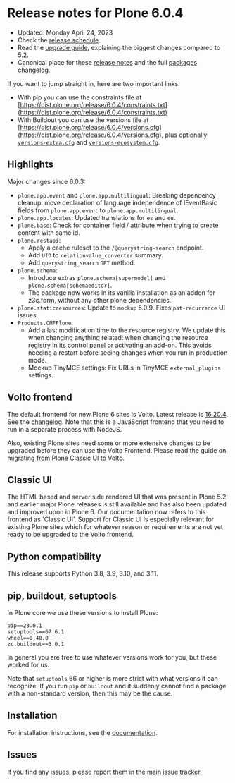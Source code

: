 # Release notes for Plone 6.0.4

* Updated: Monday April 24, 2023
* Check the [release schedule](https://plone.org/download/release-schedule).
* Read the [upgrade guide](https://6.docs.plone.org/upgrade/index.html), explaining the biggest changes compared to 5.2.
* Canonical place for these [release notes](https://dist.plone.org/release/6.0.4/RELEASE-NOTES.md) and the full [packages changelog](https://dist.plone.org/release/6.0.4/changelog.txt).

If you want to jump straight in, here are two important links:

* With pip you can use the constraints file at [https://dist.plone.org/release/6.0.4/constraints.txt](https://dist.plone.org/release/6.0.4/constraints.txt)
* With Buildout you can use the versions file at [https://dist.plone.org/release/6.0.4/versions.cfg](https://dist.plone.org/release/6.0.4/versions.cfg), plus optionally [`versions-extra.cfg`](https://dist.plone.org/release/6.0.4/versions-extra.cfg) and [`versions-ecosystem.cfg`](https://dist.plone.org/release/6.0.4/versions-ecosystem.cfg).


## Highlights

Major changes since 6.0.3:

* `plone.app.event` and `plone.app.multilingual`: Breaking dependency cleanup: move declaration of language independence of IEventBasic fields from `plone.app.event` to `plone.app.multilingual`.
* `plone.app.locales`: Updated translations for `es` and `eu`.
* `plone.base`: Check for container field / attribute when trying to create content with same id.
* `plone.restapi`:
  * Apply a cache ruleset to the `/@querystring-search` endpoint.
  * Add `UID` to `relationvalue_converter` summary.
  * Add `querystring_search` `GET` method.
* `plone.schema`:
  * Introduce extras `plone.schema[supermodel]` and `plone.schema[schemaeditor]`.
  * The package now works in its vanilla installation as an addon for z3c.form, without any other plone dependencies.
* `plone.staticresources`: Update to `mockup` 5.0.9. Fixes `pat-recurrence` UI issues.
* `Products.CMFPlone`:
  * Add a last modification time to the resource registry.
    We update this when changing anything related: when changing the resource registry in its control panel or activating an add-on.
    This avoids needing a restart before seeing changes when you run in production mode.
  * Mockup TinyMCE settings: Fix URLs in TinyMCE `external_plugins` settings.


## Volto frontend

The default frontend for new Plone 6 sites is Volto. Latest release is [16.20.4](https://www.npmjs.com/package/@plone/volto/v/16.20.4).  See the [changelog](https://github.com/plone/volto/blob/16.20.4/CHANGELOG.md).
Note that this is a JavaScript frontend that you need to run in a separate process with NodeJS.

Also, existing Plone sites need some or more extensive changes to be upgraded before they can use the Volto Frontend. Please read the guide on [migrating from Plone Classic UI to Volto](https://6.docs.plone.org/backend/upgrading/version-specific-migration/migrate-to-volto.html).


## Classic UI

The HTML based and server side rendered UI that was present in Plone 5.2 and earlier major Plone releases is still available  and has also been updated and improved upon in Plone 6.  Our documentation now refers to this frontend as 'Classic UI'.  Support for Classic UI is especially relevant for existing Plone sites which for whatever reason or requirements are not yet ready to be upgraded to the Volto frontend.


## Python compatibility

This release supports Python 3.8, 3.9, 3.10, and 3.11.


## pip, buildout, setuptools

In Plone core we use these versions to install Plone:

```
pip==23.0.1
setuptools==67.6.1
wheel==0.40.0
zc.buildout==3.0.1
```

In general you are free to use whatever versions work for you, but these worked for us.

Note that `setuptools` 66 or higher is more strict with what versions it can recognize.  If you run `pip` or `buildout` and it suddenly cannot find a package with a non-standard version, then this may be the cause.


## Installation

For installation instructions, see the [documentation](https://6.docs.plone.org/install/index.html).


## Issues

If you find any issues, please report them in the [main issue tracker](https://github.com/plone/Products.CMFPlone/issues).
